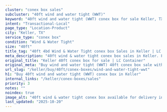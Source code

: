 ```yaml
---
cluster: "conex box sales"
subcluster: "40ft wind and water tight (WWT)"
keyword: "40ft wind and water tight (WWT) conex box for sale Keller, TX"
intent: "Transactional-Local"
page_type: "Location-Product"
city: "Keller, TX"
service_type: "conex box"
condition: "Wind & Water Tight"
size: "40ft"
title_tag: "40ft 4bd Wind & Water Tight conex box Sales in Keller | LC Container"
meta_description: "40ft wind & water tight conex box sales in Keller. Fast delivery, competitive pricing. Serving conex boxes area. Quote ID: GOI. Call (214) 524-4168 for your free quote today."
original_title: "Keller 40ft conex box for sale | LC Container"
original_meta: "Buy wind and water tight (WWT) 40ft conex box sale with local delivery in Keller, TX. LC Container — local Since 2003. Request a fast quote today."
url_slug: "/keller/buy/40ft/conex-boxes/wind-and-water-tight-wwt"
h1: "Buy 40ft wind and water tight (WWT) conex box in Keller"
internal_links: "/keller/conex-boxes/sales"
priority: 3
notes: ""
noindex: true
image_alt: "40ft wind & water tight conex box available for delivery in Keller"
last_updated: "2025-10-20"
---
```


<!-- TODO: Add unique city/inventory copy, images, and internal links here. -->
